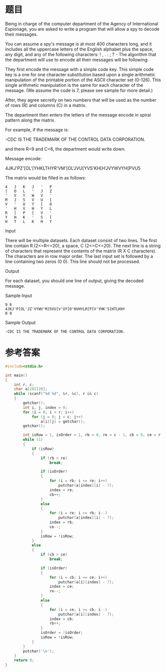 # 题目
Being in charge of the computer department of the Agency of International Espionage, you are asked to write a program that will allow a spy to decode their messages.

You can assume a spy's message is at most 400 characters long, and it includes all the uppercase letters of the English alphabet plus the space, any digit, and any of the following characters: ! , . : ; ? - The algorithm that the department will use to encode all their messages will be following:

They first encode the message with a simple code key. This simple code key is a one for one character substitution based upon a single arithmetic manipulation of the printable portion of the ASCII character set (0-126). This single arithmetic manipulation is the same for each character of the message. (We assume the code is 7, please see sample for more detail.)

After, they agree secretly on two numbers that will be used as the number of rows (R) and columns (C) in a matrix.

The department then enters the letters of the message encode in spiral pattern along the matrix.

For example, if the message is:

-CDC IS THE TRADEMARK OF THE CONTROL DATA CORPORATION.

and there R=9 and C=6, the department would write down.

Message encode:

4JKJ'PZ'[OL'[YHKLTHYR'VM'[OL'JVU[YVS'KH[H'JVYWVYH[PVU5

The matrix would be filled in as follows:
```
4	J	K	J	'	P
[	O	L	'	J	Z
'	V	Y	W	V	'
M	J	5	V	U	[
V	'	U	Y	[	O
'	H	V	H	Y	L
R	[	P	[	V	'
Y	H	K	'	S	[
H	T	L	K	H	Y
```
Input

There will be multiple datasets. Each dataset consist of two lines. The first line contain R (2<=R<=20), a space, C (2<=C<=20). The next line is a string of characters that represent the contents of the matrix (R X C characters). The characters are in row major order. The last input set is followed by a line containing two zeros (0 0). This line should not be processed.

Output

For each dataset, you should one line of output, giving the decoded message.

Sample Input
```
9 6
4JKJ'P[OL'JZ'VYWV'MJ5VU[V'UY[O'HVHYLR[P[V'YHK'S[HTLKHY
0 0
```
Sample Output
```
-CDC IS THE TRADEMARK OF THE CONTROL DATA CORPORATION.
```
# 参考答案
```c++
#include<stdio.h>

int main()
{
    int r, c;
    char a[20][20];
    while (scanf("%d %d", &r, &c), r && c)
    {
        getchar();
        int i, j, index = 0;
        for (i = 0; i < r; i++)
            for (j = 0; j < c; j++)
                a[i][j] = getchar();
        getchar();

        int isRow = 1, isOrder = 1, rb = 0, re = c - 1, cb = 0, ce = r - 1;
        while (1)
        {
            if (isRow)
            {
                if (rb > re)
                    break;

                if (isOrder)
                {
                    for (i = rb; i <= re; i++)
                        putchar(a[index][i] - 7);
                    index = re;
                    cb++;
                }
                else
                {
                    for (i = re; i >= rb; i--)
                        putchar(a[index][i] - 7);
                    index = rb;
                    ce--;
                }
                isRow = !isRow;
            }
            else
            {
                if (cb > ce)
                    break;

                if (isOrder)
                {
                    for (i = cb; i <= ce; i++)
                        putchar(a[i][index] - 7);
                    index = ce;
                    re--;
                }
                else
                {
                    for (i = ce; i >= cb; i--)
                        putchar(a[i][index] - 7);
                    index = cb;
                    rb++;
                }
                isOrder = !isOrder;
                isRow = !isRow;
            }
        }
        putchar('\n');
    }
    return 0;
}
